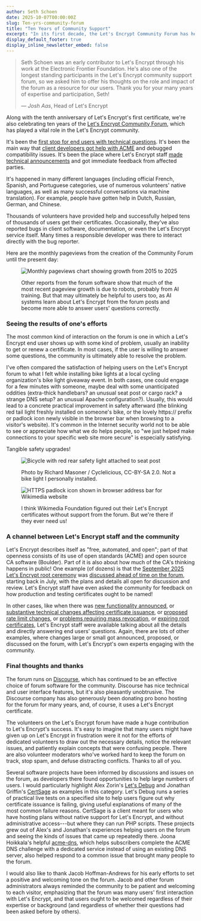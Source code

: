 ```yaml
---
author: Seth Schoen
date: 2025-10-07T00:00:00Z
slug: Ten-yrs-community-forum
title: "Ten Years of Community Support"
excerpt: "In its first decade, the Let's Encrypt Community Forum has helped tens of thousands of users, kept Let's Encrypt staff in touch with the community, and spurred new tools and projects."
display_default_footer: true
display_inline_newsletter_embed: false
---
```


<div class="pull-quote-right">
  <blockquote class="blockquote">
    <span class="quote"></span>
    <div class="quote-text">
      <p class="quote-text-value">Seth Schoen was an early contributor to Let's Encrypt through his work at the Electronic Frontier Foundation. He's also one of the longest standing participants in the Let's Encrypt community support forum, so we asked him to offer his thoughts on the role and impact of the forum as a resource for our users. Thank you for your many years of expertise and participation, Seth!</p>
      <footer class="blockquote-footer"><span class="blockquote-mdash">&mdash;</span> <cite title="Source Title">Josh Aas</cite>, Head of Let's Encrypt</footer>
    </div>
  </blockquote>
</div>

Along with the tenth anniversary of Let's Encrypt's first certificate, we're also celebrating ten years of the [Let's Encrypt Community Forum](https://community.letsencrypt.org/), which has played a vital role in the Let's Encrypt community.

It's been the [first stop for end users with technical questions](https://community.letsencrypt.org/c/help/13). It's been the main way that [client developers got help with ACME](https://community.letsencrypt.org/c/client-dev/14) and debugged compatibility issues. It's been the place where Let's Encrypt staff [made technical announcements](https://community.letsencrypt.org/c/api-announcements/18) and got immediate feedback from affected parties.

It's happened in many different languages (including official French, Spanish, and Portuguese categories, use of numerous volunteers' native languages, as well as many successful conversations via machine translation). For example, people have gotten help in Dutch, Russian, German, and Chinese.

Thousands of volunteers have provided help and successfully helped tens of thousands of users get their certificates. Occasionally, they've also reported bugs in client software, documentation, or even the Let's Encrypt service itself. Many times a responsible developer was there to interact directly with the bug reporter.

Here are the monthly pageviews from the creation of the Community Forum until the present day:

<figure>

![Monthly pageviews chart showing growth from 2015 to 2025](/images/blog/2025.10.02.Ten-yrs-community-forum-image-1.png)

<figcaption>Other reports from the forum software show that much of the most recent pageview growth is due to robots, probably from AI training. But that may ultimately be helpful to users too, as AI systems learn about Let's Encrypt from the forum posts and become more able to answer users' questions correctly.</figcaption>
</figure>

### Seeing the results of one's efforts

The most common kind of interaction on the forum is one in which a Let's Encrypt end user shows up with some kind of problem, usually an inability to get or renew a certificate. In most cases, if the user is willing to answer some questions, the community is ultimately able to resolve the problem.

I've often compared the satisfaction of helping users on the Let's Encrypt forum to what I felt while installing bike lights at a local cycling organization's bike light giveaway event. In both cases, one could engage for a few minutes with someone, maybe deal with some unanticipated oddities (extra-thick handlebars? an unusual seat post or cargo rack? a strange DNS setup? an unusual Apache configuration?). Usually, this would lead to a concrete practical improvement in safety afterward (the blinking red tail light freshly installed on someone's bike, or the lovely https:// prefix or padlock icon newly visible in the browser bar when browsing to a visitor's website). It's common in the Internet security world not to be able to see or appreciate how what we do helps people, so "we just helped make connections to your specific web site more secure" is especially satisfying.

Tangible safety upgrades!

<figure>

![Bicycle with red rear safety light attached to seat post](/images/blog/2025.10.02.Ten-yrs-community-forum-image-2.png)

<figcaption>Photo by Richard Masoner / Cyclelicious, CC-BY-SA 2.0. Not a bike light I personally installed.</figcaption>
</figure>

<figure>

![HTTPS padlock icon shown in browser address bar for Wikimedia website](/images/blog/2025.10.02.Ten-yrs-community-forum-image-3.png)

<figcaption>I think Wikimedia Foundation figured out their Let's Encrypt certificates without support from the forum. But we're there if they ever need us!</figcaption>
</figure>

### A channel between Let's Encrypt staff and the community

Let's Encrypt describes itself as "free, automated, and open"; part of that openness consists of its use of open standards (ACME) and open source CA software (Boulder). Part of it is also about how much of the CA's thinking happens in public! One example (of dozens) is that the [September 2025 Let's Encrypt root ceremony](https://community.letsencrypt.org/t/new-y-root-and-intermediate-hierarchy/241065) was [discussed ahead of time on the forum](https://community.letsencrypt.org/t/preview-of-our-upcoming-root-ceremony/239494), starting back in July, with the plans and details all open for discussion and review. Let's Encrypt staff have even asked the community for feedback on how production and testing certificates ought to be named!

In other cases, like when there was [new functionality announced](https://community.letsencrypt.org/t/questions-regarding-announcing-six-day-and-ip-address-certificate-options-in-2025/232043), or [substantive technical changes affecting certificate issuance](https://community.letsencrypt.org/t/questions-regarding-shortening-the-lets-encrypt-chain-of-trust/201581), or [proposed rate limit changes](https://community.letsencrypt.org/t/feedback-needed-for-our-new-account-pausing-feature-and-self-service-unpause-portal/222804), or [problems requiring mass revocation](https://community.letsencrypt.org/t/revoking-certain-certificates-on-march-4/114864), or [expiring root certificates](https://community.letsencrypt.org/t/help-thread-for-dst-root-ca-x3-expiration-september-2021/149190), Let's Encrypt staff were available talking about all the details and directly answering end users' questions. Again, there are lots of other examples, where changes large or small got announced, proposed, or discussed on the forum, with Let's Encrypt's own experts engaging with the community.

### Final thoughts and thanks

The forum runs on [Discourse](https://www.discourse.org/), which has continued to be an effective choice of forum software for the community. Discourse has nice technical and user interface features, but it's also pleasantly unobtrusive. The Discourse company has also generously been donating pro bono hosting for the forum for many years, and, of course, it uses a Let's Encrypt certificate.

The volunteers on the Let's Encrypt forum have made a huge contribution to Let's Encrypt's success. It's easy to imagine that many users might have given up on Let's Encrypt in frustration were it not for the efforts of dedicated volunteers to draw out the necessary details, notice the relevant issues, and patiently explain concepts that were confusing people. There are also volunteer moderators who've worked hard to keep the forum on track, stop spam, and defuse distracting conflicts. Thanks to all of you.

Several software projects have been informed by discussions and issues on the forum, as developers there found opportunities to help large numbers of users. I would particularly highlight Alex Zorin's [Let's Debug](https://letsdebug.net/) and Jonathan Griffin's [CertSage](https://certsage.com/) as examples in this category. Let's Debug runs a series of practical live tests on a specified site to help users figure out why certificate issuance is failing, giving useful explanations of many of the most common failure reasons. CertSage is a client meant for users who have hosting plans without native support for Let's Encrypt, and without administrative access---but where they can run PHP scripts. These projects grew out of Alex's and Jonathan's experiences helping users on the forum and seeing the kinds of issues that came up repeatedly there. Joona Hoikkala's helpful [acme-dns](https://github.com/joohoi/acme-dns), which helps subscribers complete the ACME DNS challenge with a dedicated service instead of using an existing DNS server, also helped respond to a common issue that brought many people to the forum.

I would also like to thank Jacob Hoffman-Andrews for his early efforts to set a positive and welcoming tone on the forum. Jacob and other forum administrators always reminded the community to be patient and welcoming to each visitor, emphasizing that the forum was many users' first interaction with Let's Encrypt, and that users ought to be welcomed regardless of their expertise or background (and regardless of whether their questions had been asked before by others).